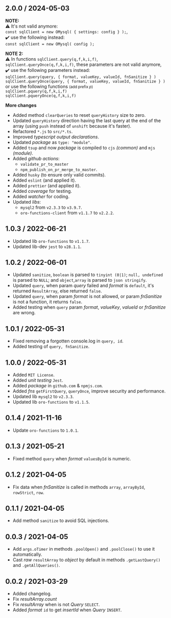 ## 2.0.0 / 2024-05-03

**NOTE:**<br>
⚠️ It's not valid anymore:<br>`const sqlClient = new OMysql( { settings: config } );`,<br>
✔️ use the following instead:<br>`const sqlClient = new OMysql( config );`

**NOTE 2:**<br>
⚠️ In functions `sqlClient.query(q,f,k,i,f)`, `sqlClient.queryOnce(q,f,k,i,f)`, these parameters are not valid anymore,<br>
✔️ use the following parameters instead:
<br>`sqlClient.query(query, { format, valueKey, valueId, fnSanitize } )`
<br>`sqlClient.queryOnce(query, { format, valueKey, valueId, fnSanitize } )`
<br>or use the following functions <small>(add prefix _p_)</small>
<br>`sqlClient.pquery(q,f,k,i,f)`
<br>`sqlClient.pqueryOnce(q,f,k,i,f)`

**More changes**

- Added method `clearQueries` to reset `queryHistory` size to zero.
- Updated `queryHistory` direction having the last query at the end of the array (using `push` instead of `unshift` because it's faster).
- Refactored `*.js` to `src/*.ts`.
- Improved _typescript output declarations_.
- Updated _package_ as `type: "module"`.
- Added `tsup` and now _package_ is compiled to `cjs` _(common)_ and `mjs` _(module)_.
- Added _github actions_:
  - `validate_pr_to_master`
  - `npm_publish_on_pr_merge_to_master`.
- Added `husky` (to ensure only valid commits).
- Added `eslint` (and applied it).
- Added `prettier` (and applied it).
- Added _coverage_ for testing.
- Added _watcher_ for coding.
- Updated _libs_:
  - `mysql2` from `v2.3.3` to `v3.9.7`.
  - `oro-functions-client` from `v1.1.7` to `v2.2.2`.

## 1.0.3 / 2022-06-21

- Updated lib `oro-functions` to `v1.1.7`.
- Updated lib-dev `jest` to `v28.1.1`.

## 1.0.2 / 2022-06-01

- Updated `sanitize`, `boolean` is parsed to `tinyint (0|1)`; `null, undefined` is parsed to `NULL`; and `object`,`array` is parsed to `json stringify`.
- Updated `query`, when param _query_ failed and _format_ is `default`, it's returned `ResultArray`, else returned `false`.
- Updated `query`, when param _format_ is not allowed, or param _fnSanitize_ is not a function, it returns `false`.
- Added testing when `query` param _format_, _valueKey_, _valueId_ or _fnSanitize_ are wrong.

## 1.0.1 / 2022-05-31

- Fixed removing a forgotten console.log in `query, id`.
- Added testing of `query, fnSanitize`.

## 1.0.0 / 2022-05-31

- Added `MIT License`.
- Added _unit testing_ `Jest`.
- Added _package_ in `github.com` & `npmjs.com`.
- Added _fns_ `getFirstQuery`, `queryOnce`, improve security and performance.
- Updated lib `mysql2` to `v2.3.3`.
- Updated lib `oro-functions` to `v1.1.5`.

## 0.1.4 / 2021-11-16

- Update `oro-functions` to `1.0.1`.

## 0.1.3 / 2021-05-21

- Fixed method `query` when _format_ `valuesById` is numeric.

## 0.1.2 / 2021-04-05

- Fix data when _fnSanitize_ is called in methods `array`, `arrayById`, `rowStrict`, `row`.

## 0.1.1 / 2021-04-05

- Add method `sanitize` to avoid SQL injections.

## 0.0.3 / 2021-04-05

- Add `args.oTimer` in methods `.poolOpen()` and `.poolClose()` to use it automatically.
- Cast _raw_ `resultArray` to _object_ by default in methods `.getLastQuery()` and `.getAllQueries()`.

## 0.0.2 / 2021-03-29

- Added changelog.
- Fix _resultArray.count_
- Fix _resultArray_ when is not _Query_ `SELECT`.
- Added _format_ `id` to get _insertId_ when _Query_ `INSERT`.
